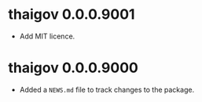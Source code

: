 <!-- NEWS.md is maintained by https://cynkra.github.io/fledge, do not edit -->

# thaigov 0.0.0.9001

- Add MIT licence.

# thaigov 0.0.0.9000

* Added a `NEWS.md` file to track changes to the package.
